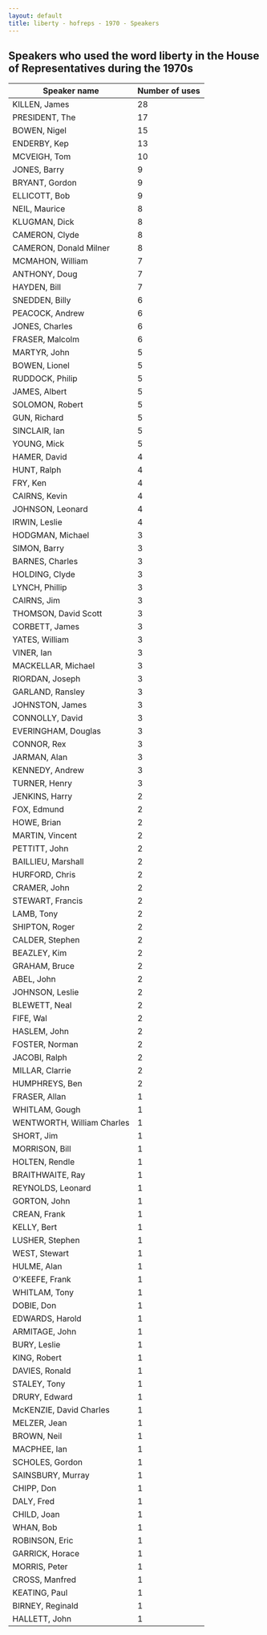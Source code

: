 ```yaml
---
layout: default
title: liberty - hofreps - 1970 - Speakers
---
```

## Speakers who used the word **liberty** in the House of Representatives during the 1970s

| Speaker name | Number of uses |
|--------------|----------------|
|KILLEN, James|28|
|PRESIDENT, The|17|
|BOWEN, Nigel|15|
|ENDERBY, Kep|13|
|MCVEIGH, Tom|10|
|JONES, Barry|9|
|BRYANT, Gordon|9|
|ELLICOTT, Bob|9|
|NEIL, Maurice|8|
|KLUGMAN, Dick|8|
|CAMERON, Clyde|8|
|CAMERON, Donald Milner|8|
|MCMAHON, William|7|
|ANTHONY, Doug|7|
|HAYDEN, Bill|7|
|SNEDDEN, Billy|6|
|PEACOCK, Andrew|6|
|JONES, Charles|6|
|FRASER, Malcolm|6|
|MARTYR, John|5|
|BOWEN, Lionel|5|
|RUDDOCK, Philip|5|
|JAMES, Albert|5|
|SOLOMON, Robert|5|
|GUN, Richard|5|
|SINCLAIR, Ian|5|
|YOUNG, Mick|5|
|HAMER, David|4|
|HUNT, Ralph|4|
|FRY, Ken|4|
|CAIRNS, Kevin|4|
|JOHNSON, Leonard|4|
|IRWIN, Leslie|4|
|HODGMAN, Michael|3|
|SIMON, Barry|3|
|BARNES, Charles|3|
|HOLDING, Clyde|3|
|LYNCH, Phillip|3|
|CAIRNS, Jim|3|
|THOMSON, David Scott|3|
|CORBETT, James|3|
|YATES, William|3|
|VINER, Ian|3|
|MACKELLAR, Michael|3|
|RIORDAN, Joseph|3|
|GARLAND, Ransley|3|
|JOHNSTON, James|3|
|CONNOLLY, David|3|
|EVERINGHAM, Douglas|3|
|CONNOR, Rex|3|
|JARMAN, Alan|3|
|KENNEDY, Andrew|3|
|TURNER, Henry|3|
|JENKINS, Harry|2|
|FOX, Edmund|2|
|HOWE, Brian|2|
|MARTIN, Vincent|2|
|PETTITT, John|2|
|BAILLIEU, Marshall|2|
|HURFORD, Chris|2|
|CRAMER, John|2|
|STEWART, Francis|2|
|LAMB, Tony|2|
|SHIPTON, Roger|2|
|CALDER, Stephen|2|
|BEAZLEY, Kim|2|
|GRAHAM, Bruce|2|
|ABEL, John|2|
|JOHNSON, Leslie|2|
|BLEWETT, Neal|2|
|FIFE, Wal|2|
|HASLEM, John|2|
|FOSTER, Norman|2|
|JACOBI, Ralph|2|
|MILLAR, Clarrie|2|
|HUMPHREYS, Ben|2|
|FRASER, Allan|1|
|WHITLAM, Gough|1|
|WENTWORTH, William Charles|1|
|SHORT, Jim|1|
|MORRISON, Bill|1|
|HOLTEN, Rendle|1|
|BRAITHWAITE, Ray|1|
|REYNOLDS, Leonard|1|
|GORTON, John|1|
|CREAN, Frank|1|
|KELLY, Bert|1|
|LUSHER, Stephen|1|
|WEST, Stewart|1|
|HULME, Alan|1|
|O'KEEFE, Frank|1|
|WHITLAM, Tony|1|
|DOBIE, Don|1|
|EDWARDS, Harold|1|
|ARMITAGE, John|1|
|BURY, Leslie|1|
|KING, Robert|1|
|DAVIES, Ronald|1|
|STALEY, Tony|1|
|DRURY, Edward|1|
|McKENZIE, David Charles|1|
|MELZER, Jean|1|
|BROWN, Neil|1|
|MACPHEE, Ian|1|
|SCHOLES, Gordon|1|
|SAINSBURY, Murray|1|
|CHIPP, Don|1|
|DALY, Fred|1|
|CHILD, Joan|1|
|WHAN, Bob|1|
|ROBINSON, Eric|1|
|GARRICK, Horace|1|
|MORRIS, Peter|1|
|CROSS, Manfred|1|
|KEATING, Paul|1|
|BIRNEY, Reginald|1|
|HALLETT, John|1|
